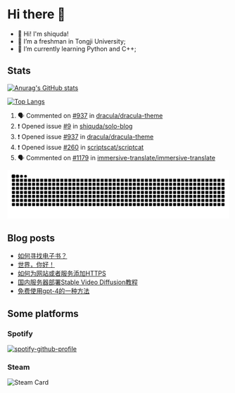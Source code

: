 # Hi there 👋

- 👋 Hi! I'm shiquda!
- 📖 I’m a freshman in Tongji University;
- 🌱 I’m currently learning Python and C++;

## Stats

[![Anurag's GitHub stats](https://github-readme-stats.vercel.app/api?username=shiquda&theme=vue-dark&show_icons=true)](https://github.com/anuraghazra/github-readme-stats)

[![Top Langs](https://github-readme-stats.vercel.app/api/top-langs/?username=shiquda&theme=vue-dark&show_icons=true&hide=SCSS)](https://github.com/anuraghazra/github-readme-stats)

<!--START_SECTION:activity-->
1. 🗣 Commented on [#937](https://github.com/dracula/dracula-theme/issues/937#issuecomment-1953503101) in [dracula/dracula-theme](https://github.com/dracula/dracula-theme)
2. ❗ Opened issue [#9](https://github.com/shiquda/solo-blog/issues/9) in [shiquda/solo-blog](https://github.com/shiquda/solo-blog)
3. ❗ Opened issue [#937](https://github.com/dracula/dracula-theme/issues/937) in [dracula/dracula-theme](https://github.com/dracula/dracula-theme)
4. ❗ Opened issue [#260](https://github.com/scriptscat/scriptcat/issues/260) in [scriptscat/scriptcat](https://github.com/scriptscat/scriptcat)
5. 🗣 Commented on [#1179](https://github.com/immersive-translate/immersive-translate/issues/1179#issuecomment-1931726838) in [immersive-translate/immersive-translate](https://github.com/immersive-translate/immersive-translate)
<!--END_SECTION:activity-->

<picture>
  <source media="(prefers-color-scheme: dark)" srcset="https://raw.githubusercontent.com/shiquda/shiquda/output/github-contribution-grid-snake-dark.svg">
  <source media="(prefers-color-scheme: light)" srcset="https://raw.githubusercontent.com/shiquda/shiquda/output/github-contribution-grid-snake.svg">
  <img alt="github contribution grid snake animation" src="https://raw.githubusercontent.com/shiquda/shiquda/output/github-contribution-grid-snake.svg">
</picture>

## Blog posts
<!-- BLOG-POST-LIST:START -->
- [如何寻找电子书？](https://shiquda.link/articles/2024/02/19/1708320689703.html)
- [世界，你好！](https://shiquda.link/hello-solo)
- [如何为网站或者服务添加HTTPS](https://shiquda.link/articles/2024/01/31/1706670820508.html)
- [国内服务器部署Stable Video Diffusion教程](https://shiquda.link/articles/2023/12/05/1701780603849.html)
- [免费使用gpt-4的一种方法](https://shiquda.link/articles/2024/01/08/1704715752038.html)
<!-- BLOG-POST-LIST:END -->

## Some platforms

### Spotify

[![spotify-github-profile](https://spotify-github-profile.vercel.app/api/view?uid=31sfdxhtxzqsjnk5r6djpxekdaym&cover_image=true&theme=default&show_offline=false&background_color=121212&interchange=false)](https://github.com/kittinan/spotify-github-profile)

### Steam

![Steam Card](https://card.yuy1n.io/card/76561199045221076/tokyonight,en,bg-FF0000-0033FF,games)

<!--
**shiquda/shiquda** is a ✨ _special_ ✨ repository because its `README.md` (this file) appears on your GitHub profile.

Here are some ideas to get you started:

- 🔭 I’m currently working on ...
- 🌱 I’m currently learning ...
- 👯 I’m looking to collaborate on ...
- 🤔 I’m looking for help with ...
- 💬 Ask me about ...
- 📫 How to reach me: ...
- 😄 Pronouns: ...
- ⚡ Fun fact: ...
-->
